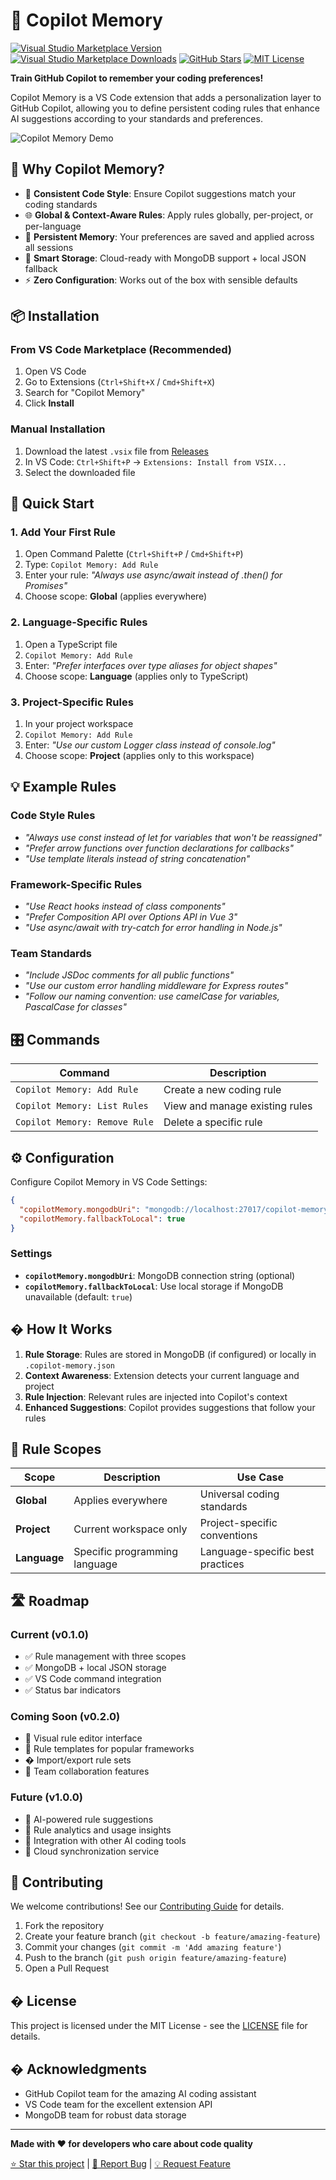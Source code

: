 # 🧠 Copilot Memory

[![Visual Studio Marketplace Version](https://img.shields.io/visual-studio-marketplace/v/copilot-memory.copilot-memory)](https://marketplace.visualstudio.com/items?itemName=copilot-memory.copilot-memory)
[![Visual Studio Marketplace Downloads](https://img.shields.io/visual-studio-marketplace/d/copilot-memory.copilot-memory)](https://marketplace.visualstudio.com/items?itemName=copilot-memory.copilot-memory)
[![GitHub Stars](https://img.shields.io/github/stars/yaotsakpo/copilot-memory)](https://github.com/yaotsakpo/copilot-memory)
[![MIT License](https://img.shields.io/badge/License-MIT-green.svg)](LICENSE)

**Train GitHub Copilot to remember your coding preferences!** 

Copilot Memory is a VS Code extension that adds a personalization layer to GitHub Copilot, allowing you to define persistent coding rules that enhance AI suggestions according to your standards and preferences.

![Copilot Memory Demo](https://raw.githubusercontent.com/yaotsakpo/copilot-memory/main/assets/demo.gif)

## 🚀 Why Copilot Memory?

- 🎯 **Consistent Code Style**: Ensure Copilot suggestions match your coding standards
- 🌐 **Global & Context-Aware Rules**: Apply rules globally, per-project, or per-language
- 💾 **Persistent Memory**: Your preferences are saved and applied across all sessions
- 🔄 **Smart Storage**: Cloud-ready with MongoDB support + local JSON fallback
- ⚡ **Zero Configuration**: Works out of the box with sensible defaults

## 📦 Installation

### From VS Code Marketplace (Recommended)

1. Open VS Code
2. Go to Extensions (`Ctrl+Shift+X` / `Cmd+Shift+X`)
3. Search for "Copilot Memory"
4. Click **Install**

### Manual Installation

1. Download the latest `.vsix` file from [Releases](https://github.com/yaotsakpo/copilot-memory/releases)
2. In VS Code: `Ctrl+Shift+P` → `Extensions: Install from VSIX...`
3. Select the downloaded file

## 🎯 Quick Start

### 1. Add Your First Rule

1. Open Command Palette (`Ctrl+Shift+P` / `Cmd+Shift+P`)
2. Type: `Copilot Memory: Add Rule`
3. Enter your rule: *"Always use async/await instead of .then() for Promises"*
4. Choose scope: **Global** (applies everywhere)

### 2. Language-Specific Rules

1. Open a TypeScript file
2. `Copilot Memory: Add Rule`
3. Enter: *"Prefer interfaces over type aliases for object shapes"*
4. Choose scope: **Language** (applies only to TypeScript)

### 3. Project-Specific Rules

1. In your project workspace
2. `Copilot Memory: Add Rule` 
3. Enter: *"Use our custom Logger class instead of console.log"*
4. Choose scope: **Project** (applies only to this workspace)

## 💡 Example Rules

### Code Style Rules
- *"Always use const instead of let for variables that won't be reassigned"*
- *"Prefer arrow functions over function declarations for callbacks"*
- *"Use template literals instead of string concatenation"*

### Framework-Specific Rules  
- *"Use React hooks instead of class components"*
- *"Prefer Composition API over Options API in Vue 3"*
- *"Use async/await with try-catch for error handling in Node.js"*

### Team Standards
- *"Include JSDoc comments for all public functions"*
- *"Use our custom error handling middleware for Express routes"*
- *"Follow our naming convention: use camelCase for variables, PascalCase for classes"*

## 🎛️ Commands

| Command | Description |
|---------|-------------|
| `Copilot Memory: Add Rule` | Create a new coding rule |
| `Copilot Memory: List Rules` | View and manage existing rules |
| `Copilot Memory: Remove Rule` | Delete a specific rule |

## ⚙️ Configuration

Configure Copilot Memory in VS Code Settings:

```json
{
  "copilotMemory.mongodbUri": "mongodb://localhost:27017/copilot-memory",
  "copilotMemory.fallbackToLocal": true
}
```

### Settings

- **`copilotMemory.mongodbUri`**: MongoDB connection string (optional)
- **`copilotMemory.fallbackToLocal`**: Use local storage if MongoDB unavailable (default: `true`)

## � How It Works

1. **Rule Storage**: Rules are stored in MongoDB (if configured) or locally in `.copilot-memory.json`
2. **Context Awareness**: Extension detects your current language and project
3. **Rule Injection**: Relevant rules are injected into Copilot's context
4. **Enhanced Suggestions**: Copilot provides suggestions that follow your rules

## 🌟 Rule Scopes

| Scope | Description | Use Case |
|-------|-------------|----------|
| **Global** | Applies everywhere | Universal coding standards |
| **Project** | Current workspace only | Project-specific conventions |
| **Language** | Specific programming language | Language-specific best practices |

## 🛣️ Roadmap

### Current (v0.1.0)
- ✅ Rule management with three scopes
- ✅ MongoDB + local JSON storage
- ✅ VS Code command integration
- ✅ Status bar indicators

### Coming Soon (v0.2.0)
- 🚧 Visual rule editor interface
- 🚧 Rule templates for popular frameworks
- � Import/export rule sets
- 🚧 Team collaboration features

### Future (v1.0.0)
- 🔮 AI-powered rule suggestions
- 🔮 Rule analytics and usage insights
- 🔮 Integration with other AI coding tools
- 🔮 Cloud synchronization service

## 🤝 Contributing

We welcome contributions! See our [Contributing Guide](CONTRIBUTING.md) for details.

1. Fork the repository
2. Create your feature branch (`git checkout -b feature/amazing-feature`)
3. Commit your changes (`git commit -m 'Add amazing feature'`)
4. Push to the branch (`git push origin feature/amazing-feature`)
5. Open a Pull Request

## � License

This project is licensed under the MIT License - see the [LICENSE](LICENSE) file for details.

## � Acknowledgments

- GitHub Copilot team for the amazing AI coding assistant
- VS Code team for the excellent extension API
- MongoDB team for robust data storage

---

**Made with ❤️ for developers who care about code quality**

[⭐ Star this project](https://github.com/yaotsakpo/copilot-memory) | [🐛 Report Bug](https://github.com/yaotsakpo/copilot-memory/issues) | [💡 Request Feature](https://github.com/yaotsakpo/copilot-memory/issues)
